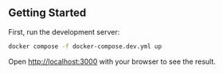 ## Getting Started

First, run the development server:

```sh
docker compose -f docker-compose.dev.yml up
```

Open [http://localhost:3000](http://localhost:3000) with your browser to see the result.
